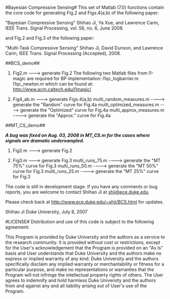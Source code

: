 #Bayesian Compressive Sensing#
This set of Matlab (7.0) functions contain the core code for generating 
Fig.2 and Figs.4(a,b) of the following paper:

"Bayesian Compressive Sensing" 
Shihao Ji, Ya Xue, and Lawrence Carin, IEEE Trans. Signal Processing, vol. 56, no. 6, June 2008.

and Fig.2 and Fig.3 of the following paper:

"Multi-Task Compressive Sensing" 
Shihao Ji, David Dunson, and Lawrence Carin, IEEE Trans. Signal Processing (Accepted), 2008.


##BCS_demo##

1) Fig2.m ---> generate Fig.2
     The following two Matlab files from l1-magic are required for BP implementation:
     l1qc_logbarrier.m
     l1qc_newton.m
     which can be found at: http://www.acm.caltech.edu/l1magic/

2) Fig4_ab.m ---> generate Figs.4(a,b)
     multi_random_measures.m     ----> generate the "Random" curve for Fig.4a
     multi_optimized_measures.m  ----> generate the "Optimized" curve for Fig.4a
     multi_approx_measures.m     ----> generate the "Approx." curve for Fig.4a


##MT_CS_demo##

***A bug was fixed on Aug. 03, 2008 in MT_CS.m for the cases where signals are dramatic undersampled.***
1) Fig2.m ---> generate Fig.2

2) Fig3.m ---> generate Fig.3
     multi_runs_75.m     ----> generate the "MT 75%" curve for Fig.3
     multi_runs_50.m     ----> generate the "MT 50%" curve for Fig.3
     multi_runs_25.m     ----> generate the "MT 25%" curve for Fig.3


The code is still in development stage. If you have any comments or bug reports, 
you are welcome to contact Shihao Ji at shji@ece.duke.edu.

Please check back at http://www.ece.duke.edu/~shji/BCS.html for updates.

Shihao Ji
Duke University, July 8, 2007

#LICENSE#
Distribution and use of this code is subject to the following agreement:

This Program is provided by Duke University and the authors as a service
to the research community. It is provided without cost or restrictions, 
except for the User's acknowledgement that the Program is provided on an 
"As Is" basis and User understands that Duke University and the authors 
make no express or implied warranty of any kind.  Duke University and the
authors specifically disclaim any implied warranty or merchantability or 
fitness for a particular purpose, and make no representations or warranties 
that the Program will not infringe the intellectual property rights of 
others. The User agrees to indemnify and hold harmless Duke University and
the authors from and against any and all liability arising out of User's 
use of the Program.
